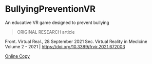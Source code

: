 # BullyingPreventionVR
An educative VR game designed to prevent bullying

> ORIGINAL RESEARCH article
          
Front. Virtual Real., 28 September 2021
Sec. Virtual Reality in Medicine
Volume 2 - 2021 | https://doi.org/10.3389/frvir.2021.672003
          
[Online Copy](https://www.frontiersin.org/articles/10.3389/frvir.2021.672003/full)
